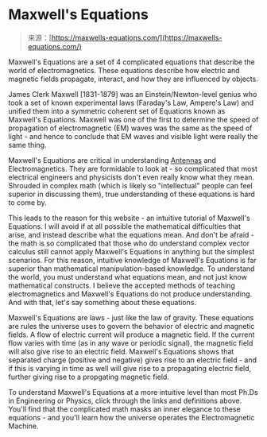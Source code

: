 <!--yml
category: 未分类
date: 2024-05-27 15:00:31
-->

# Maxwell's Equations

> 来源：[https://maxwells-equations.com/](https://maxwells-equations.com/)

 Maxwell's Equations are a set of 4 complicated equations that describe the world of electromagnetics. These equations describe how electric and magnetic fields propagate, interact, and how they are influenced by objects.

James Clerk Maxwell [1831-1879] was an Einstein/Newton-level genius who took a set of known experimental laws (Faraday's Law, Ampere's Law) and unified them into a symmetric coherent set of Equations known as Maxwell's Equations. Maxwell was one of the first to determine the speed of propagation of electromagnetic (EM) waves was the same as the speed of light - and hence to conclude that EM waves and visible light were really the same thing.

Maxwell's Equations are critical in understanding [Antennas](http://www.antenna-theory.com) and Electromagnetics. They are formidable to look at - so complicated that most electrical engineers and physicists don't even really know what they mean. Shrouded in complex math (which is likely so "intellectual" people can feel superior in discussing them), true understanding of these equations is hard to come by.

This leads to the reason for this website - an intuitive tutorial of Maxwell's Equations. I will avoid if at all possible the mathematical difficulties that arise, and instead describe what the equations mean. And don't be afraid - the math is so complicated that those who do understand complex vector calculus still cannot apply Maxwell's Equations in anything but the simplest scenarios. For this reason, intuitive knowledge of Maxwell's Equations is far superior than mathematical manipulation-based knowledge. To understand the world, you must understand what equations mean, and not just know mathematical constructs. I believe the accepted methods of teaching electromagnetics and Maxwell's Equations do not produce understanding. And with that, let's say something about these equations.

Maxwell's Equations are laws - just like the law of gravity. These equations are rules the universe uses to govern the behavior of electric and magnetic fields. A flow of electric current will produce a magnetic field. If the current flow varies with time (as in any wave or periodic signal), the magnetic field will also give rise to an electric field. Maxwell's Equations shows that separated charge (positive and negative) gives rise to an electric field - and if this is varying in time as well will give rise to a propagating electric field, further giving rise to a propgating magnetic field.

To understand Maxwell's Equations at a more intuitive level than most Ph.Ds in Engineering or Physics, click through the links and definitions above. You'll find that the complicated math masks an inner elegance to these equations - and you'll learn how the universe operates the Electromagnetic Machine.